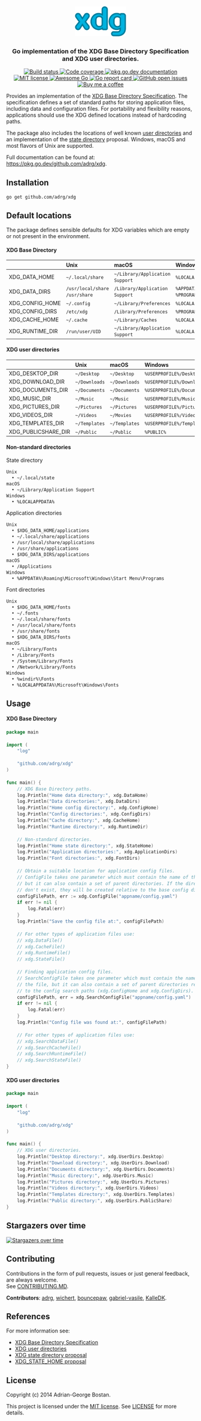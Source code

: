 <h1 align="center">
  <div>
    <img src="https://raw.githubusercontent.com/adrg/adrg.github.io/master/assets/projects/xdg/logo.png" height="80px" alt="xdg logo"/>
  </div>
</h1>

<h3 align="center">Go implementation of the XDG Base Directory Specification and XDG user directories.</h3>

<p align="center">
    <a href="https://github.com/adrg/xdg/actions?query=workflow%3ACI">
        <img alt="Build status" src="https://github.com/adrg/xdg/workflows/CI/badge.svg">
    </a>
    <a href="https://app.codecov.io/gh/adrg/xdg">
        <img alt="Code coverage" src="https://codecov.io/gh/adrg/xdg/branch/master/graphs/badge.svg?branch=master">
    </a>
    <a href="https://pkg.go.dev/github.com/adrg/xdg">
        <img alt="pkg.go.dev documentation" src="https://img.shields.io/badge/go.dev-reference-007d9c?logo=go&logoColor=white">
    </a>
    <a href="https://opensource.org/licenses/MIT" rel="nofollow">
        <img alt="MIT license" src="https://img.shields.io/github/license/adrg/xdg">
    </a>
    <a href="https://github.com/avelino/awesome-go#configuration">
        <img alt="Awesome Go" src="https://awesome.re/mentioned-badge.svg">
    </a>
    <a href="https://goreportcard.com/report/github.com/adrg/xdg">
        <img alt="Go report card" src="https://goreportcard.com/badge/github.com/adrg/xdg">
    </a>
    <a href="https://github.com/adrg/xdg/issues">
        <img alt="GitHub open issues" src="https://img.shields.io/github/issues-raw/adrg/xdg">
    </a>
    <a href="https://ko-fi.com/T6T72WATK">
        <img alt="Buy me a coffee" src="https://img.shields.io/static/v1.svg?label=%20&message=Buy%20me%20a%20coffee&color=579fbf&logo=buy%20me%20a%20coffee&logoColor=white">
    </a>
</p>

Provides an implementation of the [XDG Base Directory Specification](https://specifications.freedesktop.org/basedir-spec/basedir-spec-latest.html).
The specification defines a set of standard paths for storing application files,
including data and configuration files. For portability and flexibility reasons,
applications should use the XDG defined locations instead of hardcoding paths.

The package also includes the locations of well known [user directories](https://wiki.archlinux.org/index.php/XDG_user_directories)
and an implementation of the [state directory](https://wiki.debian.org/XDGBaseDirectorySpecification#Proposal:_STATE_directory) proposal.
Windows, macOS and most flavors of Unix are supported.

Full documentation can be found at: https://pkg.go.dev/github.com/adrg/xdg.

## Installation
    go get github.com/adrg/xdg

## Default locations

The package defines sensible defaults for XDG variables which are empty or not
present in the environment.

#### XDG Base Directory

|                 | Unix                                | macOS                           | Windows                                 |
| :-------------- | :---------------------------------- | :------------------------------ | :-------------------------------------- |
| XDG_DATA_HOME   | `~/.local/share`                    | `~/Library/Application Support` | `%LOCALAPPDATA%`                        |
| XDG_DATA_DIRS   | `/usr/local/share`<br/>`/usr/share` | `/Library/Application Support`  | `%APPDATA%\Roaming`<br/>`%PROGRAMDATA%` |
| XDG_CONFIG_HOME | `~/.config`                         | `~/Library/Preferences`         | `%LOCALAPPDATA%`                        |
| XDG_CONFIG_DIRS | `/etc/xdg`                          | `/Library/Preferences`          | `%PROGRAMDATA%`                         |
| XDG_CACHE_HOME  | `~/.cache`                          | `~/Library/Caches`              | `%LOCALAPPDATA%\cache`                  |
| XDG_RUNTIME_DIR | `/run/user/UID`                     | `~/Library/Application Support` | `%LOCALAPPDATA%`                        |

#### XDG user directories

|                     | Unix          | macOS         | Windows                   |
| :------------------ | :------------ | :------------ | :------------------------ |
| XDG_DESKTOP_DIR     | `~/Desktop`   | `~/Desktop`   | `%USERPROFILE%/Desktop`   |
| XDG_DOWNLOAD_DIR    | `~/Downloads` | `~/Downloads` | `%USERPROFILE%/Downloads` |
| XDG_DOCUMENTS_DIR   | `~/Documents` | `~/Documents` | `%USERPROFILE%/Documents` |
| XDG_MUSIC_DIR       | `~/Music`     | `~/Music`     | `%USERPROFILE%/Music`     |
| XDG_PICTURES_DIR    | `~/Pictures`  | `~/Pictures`  | `%USERPROFILE%/Pictures`  |
| XDG_VIDEOS_DIR      | `~/Videos`    | `~/Movies`    | `%USERPROFILE%/Videos`    |
| XDG_TEMPLATES_DIR   | `~/Templates` | `~/Templates` | `%USERPROFILE%/Templates` |
| XDG_PUBLICSHARE_DIR | `~/Public`    | `~/Public`    | `%PUBLIC%`                |

#### Non-standard directories

State directory

```
Unix
  • ~/.local/state
macOS
  • ~/Library/Application Support
Windows
  • %LOCALAPPDATA%
```

Application directories

```
Unix
  • $XDG_DATA_HOME/applications
  • ~/.local/share/applications
  • /usr/local/share/applications
  • /usr/share/applications
  • $XDG_DATA_DIRS/applications
macOS
  • /Applications
Windows
  • %APPDATA%\Roaming\Microsoft\Windows\Start Menu\Programs
```

Font directories

```
Unix
  • $XDG_DATA_HOME/fonts
  • ~/.fonts
  • ~/.local/share/fonts
  • /usr/local/share/fonts
  • /usr/share/fonts
  • $XDG_DATA_DIRS/fonts
macOS
  • ~/Library/Fonts
  • /Library/Fonts
  • /System/Library/Fonts
  • /Network/Library/Fonts
Windows
  • %windir%\Fonts
  • %LOCALAPPDATA%\Microsoft\Windows\Fonts
```

## Usage

#### XDG Base Directory

```go
package main

import (
	"log"

	"github.com/adrg/xdg"
)

func main() {
	// XDG Base Directory paths.
	log.Println("Home data directory:", xdg.DataHome)
	log.Println("Data directories:", xdg.DataDirs)
	log.Println("Home config directory:", xdg.ConfigHome)
	log.Println("Config directories:", xdg.ConfigDirs)
	log.Println("Cache directory:", xdg.CacheHome)
	log.Println("Runtime directory:", xdg.RuntimeDir)

	// Non-standard directories.
	log.Println("Home state directory:", xdg.StateHome)
	log.Println("Application directories:", xdg.ApplicationDirs)
	log.Println("Font directories:", xdg.FontDirs)

	// Obtain a suitable location for application config files.
	// ConfigFile takes one parameter which must contain the name of the file,
	// but it can also contain a set of parent directories. If the directories
	// don't exist, they will be created relative to the base config directory.
	configFilePath, err := xdg.ConfigFile("appname/config.yaml")
	if err != nil {
		log.Fatal(err)
	}
	log.Println("Save the config file at:", configFilePath)

	// For other types of application files use:
	// xdg.DataFile()
	// xdg.CacheFile()
	// xdg.RuntimeFile()
	// xdg.StateFile()

	// Finding application config files.
	// SearchConfigFile takes one parameter which must contain the name of
	// the file, but it can also contain a set of parent directories relative
	// to the config search paths (xdg.ConfigHome and xdg.ConfigDirs).
	configFilePath, err = xdg.SearchConfigFile("appname/config.yaml")
	if err != nil {
		log.Fatal(err)
	}
	log.Println("Config file was found at:", configFilePath)

	// For other types of application files use:
	// xdg.SearchDataFile()
	// xdg.SearchCacheFile()
	// xdg.SearchRuntimeFile()
	// xdg.SearchStateFile()
}
```

#### XDG user directories

```go
package main

import (
	"log"

	"github.com/adrg/xdg"
)

func main() {
	// XDG user directories.
	log.Println("Desktop directory:", xdg.UserDirs.Desktop)
	log.Println("Download directory:", xdg.UserDirs.Download)
	log.Println("Documents directory:", xdg.UserDirs.Documents)
	log.Println("Music directory:", xdg.UserDirs.Music)
	log.Println("Pictures directory:", xdg.UserDirs.Pictures)
	log.Println("Videos directory:", xdg.UserDirs.Videos)
	log.Println("Templates directory:", xdg.UserDirs.Templates)
	log.Println("Public directory:", xdg.UserDirs.PublicShare)
}
```

## Stargazers over time

[![Stargazers over time](https://starchart.cc/adrg/xdg.svg)](https://starchart.cc/adrg/xdg)

## Contributing

Contributions in the form of pull requests, issues or just general feedback,
are always welcome.  
See [CONTRIBUTING.MD](CONTRIBUTING.md).

**Contributors**:
[adrg](https://github.com/adrg),
[wichert](https://github.com/wichert),
[bouncepaw](https://github.com/bouncepaw),
[gabriel-vasile](https://github.com/gabriel-vasile),
[KalleDK](https://github.com/KalleDK).

## References

For more information see:
* [XDG Base Directory Specification](https://specifications.freedesktop.org/basedir-spec/basedir-spec-latest.html)
* [XDG user directories](https://wiki.archlinux.org/index.php/XDG_user_directories)
* [XDG state directory proposal](https://wiki.debian.org/XDGBaseDirectorySpecification#Proposal:_STATE_directory)
* [XDG_STATE_HOME proposal](https://lists.freedesktop.org/archives/xdg/2016-December/013803.html)

## License

Copyright (c) 2014 Adrian-George Bostan.

This project is licensed under the [MIT license](https://opensource.org/licenses/MIT).
See [LICENSE](LICENSE) for more details.
